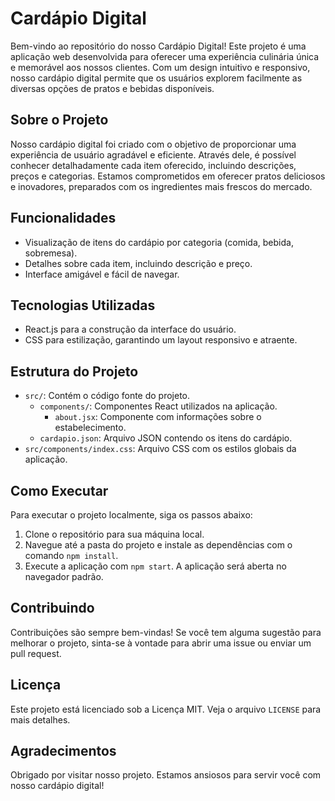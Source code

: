 # Cardápio Digital

Bem-vindo ao repositório do nosso Cardápio Digital! Este projeto é uma aplicação web desenvolvida para oferecer uma experiência culinária única e memorável aos nossos clientes. Com um design intuitivo e responsivo, nosso cardápio digital permite que os usuários explorem facilmente as diversas opções de pratos e bebidas disponíveis.

## Sobre o Projeto

Nosso cardápio digital foi criado com o objetivo de proporcionar uma experiência de usuário agradável e eficiente. Através dele, é possível conhecer detalhadamente cada item oferecido, incluindo descrições, preços e categorias. Estamos comprometidos em oferecer pratos deliciosos e inovadores, preparados com os ingredientes mais frescos do mercado.

## Funcionalidades

- Visualização de itens do cardápio por categoria (comida, bebida, sobremesa).
- Detalhes sobre cada item, incluindo descrição e preço.
- Interface amigável e fácil de navegar.

## Tecnologias Utilizadas

- React.js para a construção da interface do usuário.
- CSS para estilização, garantindo um layout responsivo e atraente.

## Estrutura do Projeto

- `src/`: Contém o código fonte do projeto.
    - `components/`: Componentes React utilizados na aplicação.
        - `about.jsx`: Componente com informações sobre o estabelecimento.
    - `cardapio.json`: Arquivo JSON contendo os itens do cardápio.
- `src/components/index.css`: Arquivo CSS com os estilos globais da aplicação.

## Como Executar

Para executar o projeto localmente, siga os passos abaixo:

1. Clone o repositório para sua máquina local.
2. Navegue até a pasta do projeto e instale as dependências com o comando `npm install`.
3. Execute a aplicação com `npm start`. A aplicação será aberta no navegador padrão.

## Contribuindo

Contribuições são sempre bem-vindas! Se você tem alguma sugestão para melhorar o projeto, sinta-se à vontade para abrir uma issue ou enviar um pull request.

## Licença

Este projeto está licenciado sob a Licença MIT. Veja o arquivo `LICENSE` para mais detalhes.

## Agradecimentos

Obrigado por visitar nosso projeto. Estamos ansiosos para servir você com nosso cardápio digital!